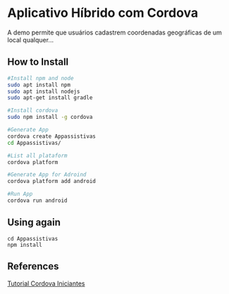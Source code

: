 # Aplicativo Híbrido com Cordova

A demo permite que usuários cadastrem coordenadas geográficas de um local qualquer...

## How to Install

```bash
#Install npm and node
sudo apt install npm
sudo apt install nodejs
sudo apt-get install gradle

#Install cordova
sudo npm install -g cordova

#Generate App
cordova create Appassistivas
cd Appassistivas/

#List all plataform
cordova platform

#Generate App for Adroind
cordova platform add android

#Run App
cordova run android

```

## Using again

```
cd Appassistivas
npm install 
```

## References

[Tutorial Cordova Iniciantes](https://cordova.apache.org/#getstarted)




